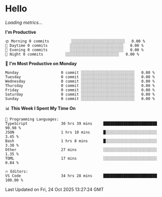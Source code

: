 # Hello

<!-- METRICS:START -->
<p><em>Loading metrics…</em></p>
<!-- METRICS:END -->

<!--START_SECTION:waka-->
**I'm Productive**

```text
🌞 Morning 0 commits          ░░░░░░░░░░░░░░░░░░░░░░░░   0.00 % 
🌆 Daytime 0 commits          ░░░░░░░░░░░░░░░░░░░░░░░░   0.00 % 
🌃 Evening 0 commits          ░░░░░░░░░░░░░░░░░░░░░░░░   0.00 % 
🌙 Night 0 commits          ░░░░░░░░░░░░░░░░░░░░░░░░   0.00 % 
```
📅 **I'm Most Productive on Monday**

```text
Monday                   0 commit ░░░░░░░░░░░░░░░░░░░░░░░░   0.00 % 
Tuesday                  0 commit ░░░░░░░░░░░░░░░░░░░░░░░░   0.00 % 
Wednesday                0 commit ░░░░░░░░░░░░░░░░░░░░░░░░   0.00 % 
Thursday                 0 commit ░░░░░░░░░░░░░░░░░░░░░░░░   0.00 % 
Friday                   0 commit ░░░░░░░░░░░░░░░░░░░░░░░░   0.00 % 
Saturday                 0 commit ░░░░░░░░░░░░░░░░░░░░░░░░   0.00 % 
Sunday                   0 commit ░░░░░░░░░░░░░░░░░░░░░░░░   0.00 % 
```

📊 **This Week I Spent My Time On**

```text
💬 Programming Languages: 
TypeScript               30 hrs 39 mins     ████████████████████████   90.98 % 
JSON                     1 hrs 10 mins      █░░░░░░░░░░░░░░░░░░░░░░░   3.45 % 
Bash                     1 hrs 8 mins       █░░░░░░░░░░░░░░░░░░░░░░░   3.38 % 
Other                    27 mins            ░░░░░░░░░░░░░░░░░░░░░░░░   1.35 % 
TOML                     17 mins            ░░░░░░░░░░░░░░░░░░░░░░░░   0.84 % 

🔥 Editors: 
VS Code                  34 hrs 28 mins     ████████████████████████   100.00 % 
```

 Last Updated on Fri, 24 Oct 2025 13:27:24 GMT
<!--END_SECTION:waka-->

